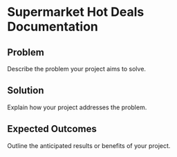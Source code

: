 # Supermarket Hot Deals Documentation

## Problem

Describe the problem your project aims to solve.

## Solution

Explain how your project addresses the problem.

## Expected Outcomes

Outline the anticipated results or benefits of your project.
